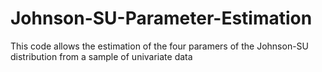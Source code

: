 # Johnson-SU-Parameter-Estimation
This code allows the estimation of the four paramers of the Johnson-SU distribution from a sample of univariate data 
